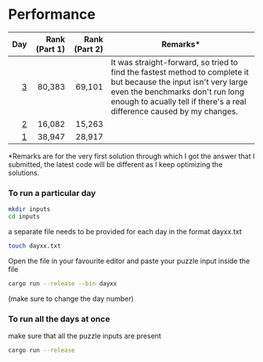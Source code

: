 # Performance

|                                                                                                                      Day | Rank (Part 1) | Rank (Part 2) | Remarks\*                                                                                                                                                                                                                       |
| -----------------------------------------------------------------------------------------------------------------------: | ------------: | ------------: | ------------------------------------------------------------------------------------------------------------------------------------------------------------------------------------------------------------------------------- |
| [3](https://github.com/clearlyMine/advent_rust/blob/81cc5519a5b330102844d388a3756ae2f146191a/year_2021/src/bin/day03.rs) |        80,383 |        69,101 | It was straight-forward, so tried to find the fastest method to complete it but because the input isn't very large even the benchmarks don't run long enough to acually tell if there's a real difference caused by my changes. |
| [2](https://github.com/clearlyMine/advent_rust/blob/cbd813869cf8931162614c776d07aff290e6696d/year_2021/src/bin/day02.rs) |        16,082 |        15,263 |                                                                                                                                                                                                                                 |
| [1](https://github.com/clearlyMine/advent_rust/blob/adf262c2eca99e068a79798ef8a37d166f8ea33c/year_2021/src/bin/day01.rs) |        38,947 |        28,917 |                                                                                                                                                                                                                                 |

\*Remarks are for the very first solution through which I got the answer that I submitted, the latest code will be different as I keep optimizing the solutions.

### To run a particular day

```bash
mkdir inputs
cd inputs
```

a separate file needs to be provided for each day in the format dayxx.txt

```bash
touch dayxx.txt
```

Open the file in your favourite editor and paste your puzzle input inside the file

```bash
cargo run --release --bin dayxx
```

(make sure to change the day number)
<br>

### To run all the days at once

make sure that all the puzzle inputs are present

```bash
cargo run --release
```
